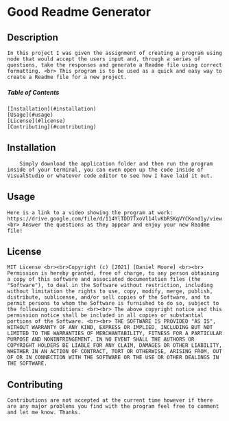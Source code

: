 # Good Readme Generator

## Description
    In this project I was given the assignment of creating a program using node that would accept the users input and, through a series of questions, take the responses and generate a Readme file using correct formatting. <br> This program is to be used as a quick and easy way to create a Readme file for a new project.
    
##### Table of Contents
    [Installation](#installation)
    [Usage](#usage)
    [License](#license)
    [Contributing](#contributing)

<a name="installation"></a>
## Installation
    
        Simply download the application folder and then run the program inside of your terminal, you can even open up the code inside of VisualStudio or whatever code editor to see how I have laid it out.

<a name="usage"></a>
## Usage

    Here is a link to a video showing the program at work: https://drive.google.com/file/d/114YlTDD7TxoVl14lvKbRSKqVYCKond1y/view <br> Answer the questions as they appear and enjoy your new Readme file!

<a name="license"></a>
## License

    MIT License <br><br>Copyright (c) [2021] [Daniel Moore] <br><br> Permission is hereby granted, free of charge, to any person obtaining a copy of this software and associated documentation files (the "Software"), to deal in the Software without restriction, including without limitation the rights to use, copy, modify, merge, publish, distribute, sublicense, and/or sell copies of the Software, and to permit persons to whom the Software is furnished to do so, subject to the following conditions: <br><br> The above copyright notice and this permission notice shall be included in all copies or substantial portions of the Software. <br><br> THE SOFTWARE IS PROVIDED "AS IS", WITHOUT WARRANTY OF ANY KIND, EXPRESS OR IMPLIED, INCLUDING BUT NOT LIMITED TO THE WARRANTIES OF MERCHANTABILITY, FITNESS FOR A PARTICULAR PURPOSE AND NONINFRINGEMENT. IN NO EVENT SHALL THE AUTHORS OR COPYRIGHT HOLDERS BE LIABLE FOR ANY CLAIM, DAMAGES OR OTHER LIABILITY, WHETHER IN AN ACTION OF CONTRACT, TORT OR OTHERWISE, ARISING FROM, OUT OF OR IN CONNECTION WITH THE SOFTWARE OR THE USE OR OTHER DEALINGS IN THE SOFTWARE.

<a name="contributing"></a>
## Contributing

    Contributions are not accepted at the current time however if there are any major problems you find with the program feel free to comment and let me know. Thanks.
